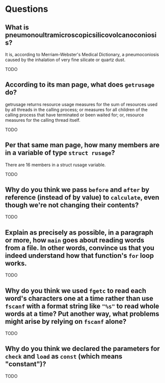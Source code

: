 # Questions

## What is pneumonoultramicroscopicsilicovolcanoconiosis?

It is, according to Merriam-Webster's Medical Dictionary, a pneumoconiosis caused by the inhalation
of very fine silicate or quartz dust.

TODO

## According to its man page, what does `getrusage` do?

getrusage returns resource usage measures for
the sum of resources used by all threads in the calling process; or
measures for all children of the calling process that have terminated
or been waited for; or, resource measures for the calling thread itself.

TODO

## Per that same man page, how many members are in a variable of type `struct rusage`?

There are 16 members in a struct rusage variable.

TODO

## Why do you think we pass `before` and `after` by reference (instead of by value) to `calculate`, even though we're not changing their contents?

TODO

## Explain as precisely as possible, in a paragraph or more, how `main` goes about reading words from a file. In other words, convince us that you indeed understand how that function's `for` loop works.

TODO

## Why do you think we used `fgetc` to read each word's characters one at a time rather than use `fscanf` with a format string like `"%s"` to read whole words at a time? Put another way, what problems might arise by relying on `fscanf` alone?

TODO

## Why do you think we declared the parameters for `check` and `load` as `const` (which means "constant")?

TODO
